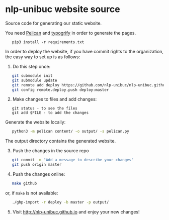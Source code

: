 nlp-unibuc website source
=========================

Source code for generating our static website.

You need [Pelican](http://blog.getpelican.com/) and [typogrify](https://pypi.python.org/pypi/typogrify) in order to generate the pages.
```
   pip3 install -r requirements.txt
```
In order to deploy the website, if you have commit rights to the organization,
the easy way to set up is as follows:

1. Do this step once:

```bash
   git submodule init
   git submodule update
   git remote add deploy https://github.com/nlp-unibuc/nlp-unibuc.github.io.git
   git config remote.deploy.push deploy:master
```
2. Make changes to files and add changes:
```
   git status - to see the files
   git add $FILE - to add the changes
```

Generate the website locally:
```bash
   python3 -m pelican content/ -o output/ -s pelican.py
```
The output directory contains the generated website.

3. Push the changes in the source repo
```bash
   git commit -m "Add a message to describe your changes"
   git push origin master
```

4. Push the changes online:
```bash
   make github
```
or, if `make` is not available:

```bash
   ./ghp-import -r deploy -b master -p output/
```

5. Visit http://nlp-unibuc.github.io and enjoy your new changes!

